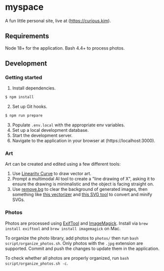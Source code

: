# myspace
A fun little personal site, live at (https://curious.kim).

## Requirements
Node 18+ for the application.
Bash 4.4+ to process photos.

## Development
### Getting started
1. Install dependencies.
```bash
$ npm install
```
2. Set up Git hooks.
```bash
$ npm run prepare
```
3. Populate `.env.local` with the appropriate env variables.
4. Set up a local development database.
5. Start the development server.
6. Navigate to the application in your browser at (https://localhost:3000).

### Art
Art can be created and edited using a few different tools:

1. Use [Linearity Curve](https://www.linearity.io/curve/) to draw vector art.
2. Prompt a multimodal AI tool to create a "line drawing of X", asking it to ensure the drawing is minimalistic and the object is facing straight on.
3. Use [remove.bg](remove.bg) to clear the background of generated images, then something like [this vectorizer](https://www.vectorizer.io/) and [this SVG tool](https://jakearchibald.github.io/svgomg/) to convert and minify SVGs.

### Photos
Photos are processed using [ExifTool](https://exiftool.org/) and [ImageMagick](https://imagemagick.org/script/download.php).
Install via `brew install exiftool` and `brew install imagemagick` on Mac.

To organize the photo library, add photos to `photos/` then run `bash script/organize_photos.sh`.
Only photos with the `.jpg` extension are supported.
Commit and push the changes to update them in the application.

To check whether all photos are properly organized, run `bash script/organize_photos.sh -c`.
